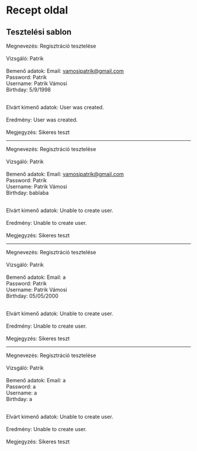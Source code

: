 # Recept oldal

Tesztelési sablon
---
Megnevezés: Regisztráció tesztelése </br>
 </br>
Vizsgáló: Patrik</br>
 </br>
Bemenő adatok: Email: vamosipatrik@gmail.com </br>
                Password: Patrik  </br>
                Username: Patrik Vámosi  </br>
                Birthday: 5/9/1998  </br>

 </br>
Elvárt kimenő adatok: User was created. </br>
 </br>
Eredmény:  User was created.</br>
 </br>
Megjegyzés:  Sikeres teszt </br>

---

Megnevezés: Regisztráció tesztelése </br>
 </br>
Vizsgáló: Patrik</br>
 </br>
Bemenő adatok: Email: vamosipatrik@gmail.com </br>
                Password: Patrik  </br>
                Username: Patrik Vámosi  </br>
                Birthday: bablaba  </br>

 </br>
Elvárt kimenő adatok: Unable to create user. </br>
 </br>
Eredmény:  Unable to create user.</br>
 </br>
Megjegyzés:  Sikeres teszt </br>

---

Megnevezés: Regisztráció tesztelése </br>
 </br>
Vizsgáló: Patrik</br>
 </br>
Bemenő adatok: Email: a </br>
                Password: Patrik  </br>
                Username: Patrik Vámosi  </br>
                Birthday: 05/05/2000  </br>

 </br>
Elvárt kimenő adatok: Unable to create user. </br>
 </br>
Eredmény:  Unable to create user.</br>
 </br>
Megjegyzés:  Sikeres teszt </br>


---

Megnevezés: Regisztráció tesztelése </br>
 </br>
Vizsgáló: Patrik</br>
 </br>
Bemenő adatok: Email: a </br>
                Password: a  </br>
                Username: a  </br>
                Birthday: a  </br>

 </br>
Elvárt kimenő adatok: Unable to create user. </br>
 </br>
Eredmény:  Unable to create user.</br>
 </br>
Megjegyzés:  Sikeres teszt </br>